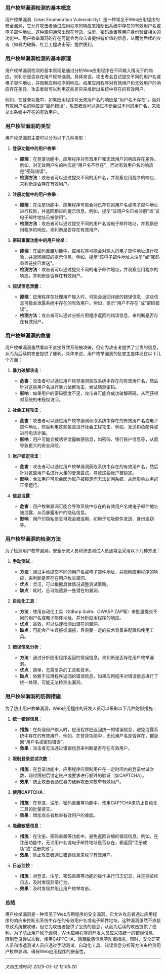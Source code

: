 ### 用户枚举漏洞检测的基本概念

用户枚举漏洞（User Enumeration Vulnerability）是一种常见于Web应用程序的安全漏洞，它允许攻击者通过应用程序的响应来推断出系统中存在的有效用户名或电子邮件地址。这种漏洞通常出现在登录、注册、密码重置等用户身份验证相关的功能中。用户枚举漏洞的存在可能会为攻击者提供有价值的信息，从而为后续的攻击（如暴力破解、社会工程攻击等）提供便利。

### 用户枚举漏洞检测的基本原理

用户枚举漏洞检测的基本原理是通过分析Web应用程序在不同输入情况下的响应，来判断是否存在用户枚举漏洞。具体来说，攻击者会尝试提交不同的用户名或电子邮件地址，并观察应用程序的响应。如果应用程序对有效用户和无效用户的响应存在差异，攻击者就可以利用这些差异来推断出系统中存在的有效用户。

例如，在登录功能中，如果应用程序对无效用户名的响应是“用户名不存在”，而对有效用户名的响应是“密码错误”，攻击者就可以通过不断尝试不同的用户名，来枚举出系统中存在的有效用户。

### 用户枚举漏洞的类型

用户枚举漏洞主要可以分为以下几种类型：

1. **登录功能中的用户枚举**：
   - **原理**：在登录功能中，应用程序对有效用户和无效用户的响应存在差异。例如，对无效用户名的响应是“用户名不存在”，而对有效用户名的响应是“密码错误”。
   - **检测方法**：攻击者可以通过提交不同的用户名，并观察应用程序的响应，来判断是否存在有效用户。

2. **注册功能中的用户枚举**：
   - **原理**：在注册功能中，应用程序可能会对已存在的用户名或电子邮件地址进行校验，并返回相应的提示信息。例如，提示“该用户名已被注册”或“该电子邮件地址已被使用”。
   - **检测方法**：攻击者可以通过提交不同的用户名或电子邮件地址，并观察应用程序的响应，来判断是否存在有效用户。

3. **密码重置功能中的用户枚举**：
   - **原理**：在密码重置功能中，应用程序可能会对输入的电子邮件地址进行校验，并返回相应的提示信息。例如，提示“该电子邮件地址未注册”或“密码重置链接已发送”。
   - **检测方法**：攻击者可以通过提交不同的电子邮件地址，并观察应用程序的响应，来判断是否存在有效用户。

4. **错误信息泄露**：
   - **原理**：应用程序在处理用户输入时，可能会返回详细的错误信息，这些信息可能会泄露系统中存在的有效用户。例如，提示“用户不存在”或“密码错误”。
   - **检测方法**：攻击者可以通过分析应用程序返回的错误信息，来判断是否存在有效用户。

### 用户枚举漏洞的危害

用户枚举漏洞虽然看似不直接导致系统被攻破，但它为攻击者提供了宝贵的信息，从而为后续的攻击提供了便利。具体来说，用户枚举漏洞的危害主要体现在以下几个方面：

1. **暴力破解攻击**：
   - **危害**：攻击者可以通过用户枚举漏洞获取系统中存在的有效用户名，然后针对这些用户名进行暴力破解攻击，尝试猜测密码。
   - **影响**：如果用户的密码强度不足，攻击者可能会成功破解密码，从而获得对系统的未授权访问。

2. **社会工程攻击**：
   - **危害**：攻击者可以通过用户枚举漏洞获取系统中存在的有效用户名或电子邮件地址，然后利用这些信息进行社会工程攻击。例如，发送钓鱼邮件或进行电话诈骗。
   - **影响**：用户可能会被诱导泄露敏感信息，如密码、银行账户信息等，从而导致更大的安全风险。

3. **账户锁定攻击**：
   - **危害**：攻击者可以通过用户枚举漏洞获取系统中存在的有效用户名，然后针对这些用户名进行大量的登录尝试，导致这些账户被锁定。
   - **影响**：合法用户可能会因为账户被锁定而无法访问系统，从而影响业务的正常运行。

4. **信息泄露**：
   - **危害**：用户枚举漏洞可能会导致系统中存在的有效用户名或电子邮件地址被泄露，从而暴露用户的隐私信息。
   - **影响**：用户的隐私信息可能会被滥用，如用于垃圾邮件发送、身份盗窃等。

### 用户枚举漏洞的检测方法

为了检测用户枚举漏洞，安全研究人员和渗透测试人员通常会采用以下几种方法：

1. **手动测试**：
   - **方法**：通过手动提交不同的用户名或电子邮件地址，并观察应用程序的响应，来判断是否存在用户枚举漏洞。
   - **优点**：灵活，可以根据具体情况调整测试策略。
   - **缺点**：耗时，且可能遗漏一些潜在的漏洞。

2. **自动化工具**：
   - **方法**：使用自动化工具（如Burp Suite、OWASP ZAP等）来批量提交不同的用户名或电子邮件地址，并分析应用程序的响应。
   - **优点**：高效，可以快速检测出潜在的漏洞。
   - **缺点**：可能会产生误报或漏报，且需要一定的技术背景来配置和使用工具。

3. **错误信息分析**：
   - **方法**：通过分析应用程序返回的错误信息，来判断是否存在用户枚举漏洞。
   - **优点**：简单，无需复杂的工具和技术。
   - **缺点**：依赖于应用程序返回的错误信息，如果应用程序对错误信息进行了统一处理，可能无法检测出漏洞。

### 用户枚举漏洞的防御措施

为了防止用户枚举漏洞，Web应用程序的开发人员可以采取以下几种防御措施：

1. **统一错误信息**：
   - **措施**：在处理用户输入时，应用程序应返回统一的错误信息，避免泄露系统中存在的有效用户。例如，在登录功能中，无论用户名是否存在，都返回“用户名或密码错误”。
   - **效果**：攻击者无法通过错误信息来判断是否存在有效用户。

2. **限制登录尝试次数**：
   - **措施**：在登录功能中，应用程序应限制用户在一定时间内的登录尝试次数，超过限制后锁定账户或要求进行额外的验证（如CAPTCHA）。
   - **效果**：防止攻击者通过暴力破解攻击来枚举有效用户。

3. **使用CAPTCHA**：
   - **措施**：在登录、注册、密码重置等功能中，使用CAPTCHA来防止自动化工具的批量提交。
   - **效果**：增加攻击者枚举有效用户的难度。

4. **隐藏敏感信息**：
   - **措施**：在注册、密码重置等功能中，避免返回详细的错误信息。例如，在注册功能中，无论用户名或电子邮件地址是否存在，都返回“注册成功”或“注册失败”。
   - **效果**：防止攻击者通过错误信息来枚举有效用户。

5. **日志监控**：
   - **措施**：对登录、注册、密码重置等功能的操作进行日志记录，并定期监控日志，及时发现异常行为。
   - **效果**：及时发现并阻止用户枚举攻击。

### 总结

用户枚举漏洞是一种常见于Web应用程序的安全漏洞，它允许攻击者通过应用程序的响应来推断出系统中存在的有效用户名或电子邮件地址。这种漏洞虽然不直接导致系统被攻破，但它为攻击者提供了宝贵的信息，从而为后续的攻击提供了便利。为了防止用户枚举漏洞，Web应用程序的开发人员应采取统一的错误信息、限制登录尝试次数、使用CAPTCHA、隐藏敏感信息等防御措施。同时，安全研究人员和渗透测试人员应通过手动测试、自动化工具、错误信息分析等方法来检测用户枚举漏洞，确保Web应用程序的安全性。

---

*文档生成时间: 2025-03-12 12:05:20*



















